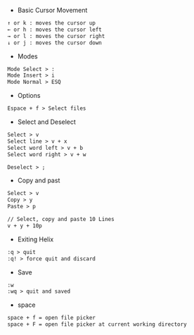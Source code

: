 - Basic Cursor Movement

```markdown
↑ or k : moves the cursor up
← or h : moves the cursor left
→ or l : moves the cursor right
↓ or j : moves the cursor down
```

- Modes

```markdown
Mode Select > :
Mode Insert > i
Mode Normal > ESQ
```

- Options

```markdown
Espace + f > Select files
```

- Select and Deselect

```markdown
Select > v
Select line > v + x
Select word left > v + b
Select word right > v + w

Deselect > ;
```

- Copy and past

```markdown
Select > v
Copy > y
Paste > p

// Select, copy and paste 10 Lines
v + y + 10p
```

- Exiting Helix

```markdown
:q > quit
:q! > force quit and discard
```

- Save

```markdown
:w
:wq > quit and saved
```

- space

```markdown
space + f = open file picker
space + F = open file picker at current working directory


  
```
